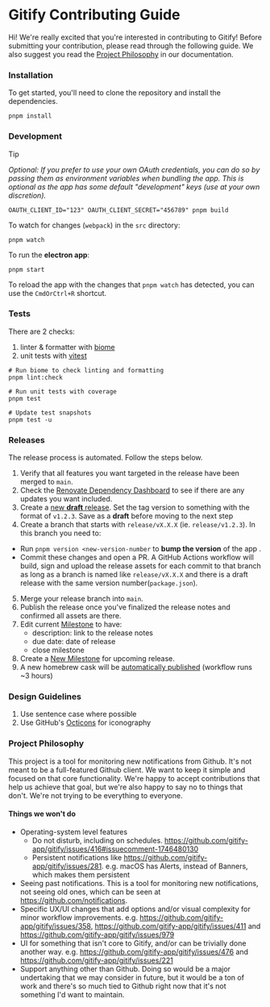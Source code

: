 # Gitify Contributing Guide

Hi! We're really excited that you're interested in contributing to Gitify! Before submitting your contribution, please read through the following guide. We also suggest you read the [Project Philosophy](#project-philosophy) in our documentation.

### Installation

To get started, you'll need to clone the repository and install the dependencies.

```shell
pnpm install
```

### Development

> [!TIP]
> _Optional: If you prefer to use your own OAuth credentials, you can do so by passing them as environment variables when bundling the app. This is optional as the app has some default "development" keys (use at your own discretion)._
> ```shell
> OAUTH_CLIENT_ID="123" OAUTH_CLIENT_SECRET="456789" pnpm build
> ```

To watch for changes (`webpack`) in the `src` directory:

```shell
pnpm watch
```

To run the **electron app**:

```shell
pnpm start
```

To reload the app with the changes that `pnpm watch` has detected, you can use the `CmdOrCtrl+R` shortcut.

### Tests

There are 2 checks:
1. linter & formatter with [biome][biome-website]
2. unit tests with [vitest][vitest-website]

```shell
# Run biome to check linting and formatting
pnpm lint:check

# Run unit tests with coverage
pnpm test

# Update test snapshots
pnpm test -u
```

### Releases

The release process is automated. Follow the steps below.

1. Verify that all features you want targeted in the release have been merged to `main`.
2. Check the [Renovate Dependency Dashboard][github-dependency-dashboard] to see if there are any updates you want included.
3. Create a [new **draft** release][github-new-release]. Set the tag version to something with the format of `v1.2.3`. Save as a **draft** before moving to the next step
4. Create a branch that starts with `release/vX.X.X` (ie. `release/v1.2.3`).  In this branch you need to:
  * Run `pnpm version <new-version-number` to **bump the version** of the app . 
  * Commit these changes and open a PR. A GitHub Actions workflow will build, sign and upload the release assets for each commit to that branch as long as a branch is named like `release/vX.X.X` and there is a draft release with the same version number(`package.json`).
5. Merge your release branch into `main`.
6. Publish the release once you've finalized the release notes and confirmed all assets are there.
7. Edit current [Milestone][github-milestones] to have: 
   * description: link to the release notes
   * due date: date of release
   * close milestone
8. Create a [New Milestone][github-new-milestone] for upcoming release.
9. A new homebrew cask will be [automatically published][homebrew-cask-autobump-workflow] (workflow runs ~3 hours)

### Design Guidelines

1. Use sentence case where possible
2. Use GitHub's [Octicons][github-octicons] for iconography

### Project Philosophy

This project is a tool for monitoring new notifications from Github. It's not meant to be a full-featured Github client. We want to keep it simple and focused on that core functionality. We're happy to accept contributions that help us achieve that goal, but we're also happy to say no to things that don't. We're not trying to be everything to everyone. 

#### Things we won't do

* Operating-system level features
  * Do not disturb, including on schedules. https://github.com/gitify-app/gitify/issues/416#issuecomment-1746480130
  * Persistent notifications like https://github.com/gitify-app/gitify/issues/281. e.g. macOS has Alerts, instead of Banners, which makes them persistent
* Seeing past notifications. This is a tool for monitoring new notifications, not seeing old ones, which can be seen at https://github.com/notifications.
* Specific UX/UI changes that add options and/or visual complexity for minor workflow improvements. e.g. https://github.com/gitify-app/gitify/issues/358, https://github.com/gitify-app/gitify/issues/411 and https://github.com/gitify-app/gitify/issues/979
* UI for something that isn't core to Gitify, and/or can be trivially done another way. e.g. https://github.com/gitify-app/gitify/issues/476 and https://github.com/gitify-app/gitify/issues/221
* Support anything other than Github. Doing so would be a major undertaking that we may consider in future, but it would be a ton of work and there's so much tied to Github right now that it's not something I'd want to maintain.

<!-- LINK LABELS -->
[biome-website]: https://biomejs.dev/
[github-dependency-dashboard]: https://github.com/gitify-app/gitify/issues/576
[github-milestones]: https://github.com/gitify-app/gitify/milestones
[github-new-milestone]: https://github.com/gitify-app/gitify/milestones/new
[github-new-release]: https://github.com/gitify-app/gitify/releases/new
[github-octicons]: https://primer.style/foundations/icons
[homebrew-cask-autobump-workflow]: https://github.com/Homebrew/homebrew-cask/actions/workflows/autobump.yml
[vitest-website]: https://vitest.dev/

